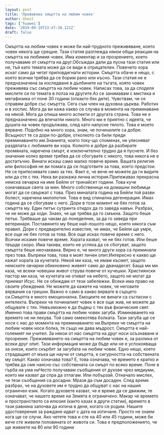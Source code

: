 ```yaml
---
layout: post
title: 'Преживява смъртта на любим човек'
author: Ghost
tags: ['huawei']
date: '2019-09-19T23:47:38.121Z'
draft: false
---
```


Смъртта на любим човек е може би най-трудното преживяване, което човек някога ще срещне. Тази статия разглежда някои общи реакции на смъртта на любимия човек. Има коментар и за прозрението, което получаваме от смъртта на друг.Обсъждах дали да пусна тази статия или не, тъй като темата може да се види в отрицателен. Повечето хора искат само да четат приповдигнати истории. Смъртта обаче е нещо, с което всички трябва да се борим рано или късно. Тази статия не е предназначена за изследване в дълбините на тъгата, която човек преживява със смъртта на любим човек. Написах това, за да споделя мислите си по темата в полза на другите.Аз се занимавам с мистика и метафизика от поне 30 години (откакто бях дете). Чувствам, че се справям добре със смъртта. Сега съм член на духовна църква. Работих и в хоспис. Мога да ви кажа какво се случва в момента на преминаване на някой. Мога да опиша много аспекти от другата страна. Това не е предназначено да впечатли никого. Много ми е приятно с идеята, че душата на човек продължава, след като напусне тялото. Това е моето вярване. Подобно на много хора, знам, че починалите са добре. Всъщност те са дори по-добри, отколкото са били преди преминаването им.Знанията, които току-що споменах, не улесняват раздялата с любимите ви хора. Колкото и добре да разбирате промяната, наречена смърт, е изключително трудно да я пуснете. И без значение колко време трябва да се сбогувате с някого, това никога не е достатъчно. Винаги искаш само малко повече време. Вашата религия или философия не ви помага да се подготвите за това, което предстои. Не се притеснявате само за тях. Факт е, че вече не можете да ги видите или да сте с тях. Нека ви разкажа лична история.Притежавах прекрасна немска овчарка на име Бейли от тринайсет години. Това куче означаваше света за мен. Много собственици на домашни любимци могат да се свържат с това. През миналата година на Бейли той разви болест, наречена милопотия. Това е вид спинална дегенерация. Имах година да се сбогувам с него. Дори в този момент не бях готов за смъртта му. Един петък сутринта отидох да го заведа навън. Разбрах, че не може да ходи. Знаех, че ще трябва да го смъкна. Защото беше петък. Трябваше да чакам до понеделник, за да го заведа при ветеринаря. Поставянето му беше най-лошото нещо, което някога съм правил. Дори с предварително известие, че имах, че Бейли ще умре, все още не бях готов за това. Все още исках повече време с него. Всички искаме повече време. Хората казват, че не бях готов. Или беше твърде скоро. Има такива, които не успяха да се сбогуват, защото смъртта беше неочаквана. Вярно е, че много други хора са преминали през това. Въпреки това, това е моят личен опит.Интересно е какво ще кажат хората за кучетата. Някой ми каза, че имам късмет, защото немските овчарки обикновено живеят само до дванадесет. Баща ми ми каза, че всеки човешки живот струва повече от кучешки. Християнски пастор ми каза, че кучетата не отиват на небето, защото не могат да приемат Исус. Не се обиждам от тези забележки. Всеки има право на своите убеждения. Не можете да кажете на човек, че неговите вярвания са грешни. Важно е само в какво вярвате в сърцето си.Смъртта е много емоционална. Емоциите не винаги са съгласни с интелекта. Въпреки че починалият човек е все още жив, не можете да общувате с тях. Невъзможно е да бъдеш с тях във физическия свят. Именно това прави смъртта на любим човек загуба. Изминаването на времето не ни лекува. Той само омекотява болката. Тази загуба ще се носи с нас до момента на преминаването ни.Въпреки че смъртта на любим човек носи болка, тя също ни дава мъдрост. Смъртта е най-големият ни учител. За някои от нас смъртта на друг носи осъзнаване и прозрение. Преживяването на смъртта на любим човек е, за разлика от всеки друг опит. Тази информация може да бъде или не е успокояваща за онези, които скърбят за загубата на любим човек. Едно нещо, което страдащият от мъка ще научи от смъртта, е сигурността на собствената му смърт. Какво означава това? Е, това означава, че времето е кратко и трябва да сме наясно със собствената си смърт по всяко време. Поне в гърба на ума ниЧесто получавам съобщения от духове чрез медиуми, които ми казват да спра да отлагам. Или побързай. Отначало мислех, че тези съобщения са досадни. Мразя да съм досаден. След време разбрах, че на духовете им е трудно да общуват с нас на нашия ограничен език. Когато духовете казват, че е време да се движим, те означават, че нашето време на Земята е ограничено. Макар че времето и пространството са илюзия (както казах в други статии), времето в тази равнина започва да изтича в деня, когато се родим. Нашите удостоверения за раждане идват с дата на изтичане. Просто не знаем кога ще се случи. Ако четете това и сте на 40 или 45 години, може би вече сте живели половината от живота си. Това е предположението, че ще живеете на 80 или 90 години
